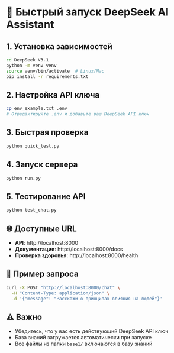 # 🚀 Быстрый запуск DeepSeek AI Assistant

## 1. Установка зависимостей
```bash
cd DeepSeek V3.1
python -m venv venv
source venv/bin/activate  # Linux/Mac
pip install -r requirements.txt
```

## 2. Настройка API ключа
```bash
cp env_example.txt .env
# Отредактируйте .env и добавьте ваш DeepSeek API ключ
```

## 3. Быстрая проверка
```bash
python quick_test.py
```

## 4. Запуск сервера
```bash
python run.py
```

## 5. Тестирование API
```bash
python test_chat.py
```

## 🌐 Доступные URL
- **API**: http://localhost:8000
- **Документация**: http://localhost:8000/docs
- **Проверка здоровья**: http://localhost:8000/health

## 📝 Пример запроса
```bash
curl -X POST "http://localhost:8000/chat" \
  -H "Content-Type: application/json" \
  -d '{"message": "Расскажи о принципах влияния на людей"}'
```

## ⚠️ Важно
- Убедитесь, что у вас есть действующий DeepSeek API ключ
- База знаний загружается автоматически при запуске
- Все файлы из папки `base1/` включаются в базу знаний
